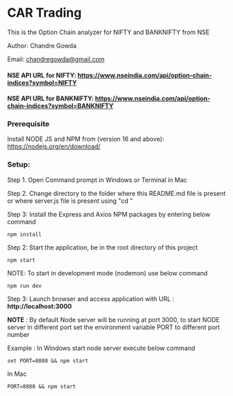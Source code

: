 # **CAR Trading**

This is the Option Chain analyzer for NIFTY and BANKNIFTY from NSE

Author: Chandre Gowda

Email: chandregowda@gmail.com

#### NSE API URL for **NIFTY**: https://www.nseindia.com/api/option-chain-indices?symbol=NIFTY

#### NSE API URL for **BANKNIFTY**: https://www.nseindia.com/api/option-chain-indices?symbol=BANKNIFTY

### Prerequisite

Install NODE JS and NPM from (version 16 and above): https://nodejs.org/en/download/

### Setup:

Step 1. Open Command prompt in Windows or Terminal in Mac

Step 2. Change directory to the folder where this README.md file is present or where server.js file is present using "cd <folder path>"

Step 3: Install the Express and Axios NPM packages by entering below command

`npm install`

Step 2: Start the application, be in the root directory of this project

`npm start`

NOTE: To start in development mode (nodemon) use below command

`npm run dev`

Step 3: Launch browser and access application with URL : **http://localhost:3000**

**NOTE** : By default Node server will be running at port 3000, to start NODE server in different port set the environment variable PORT to different port number

Example : In Windows start node server execute below command

`set PORT=8080 && npm start`

In Mac

`PORT=8080 && npm start`
